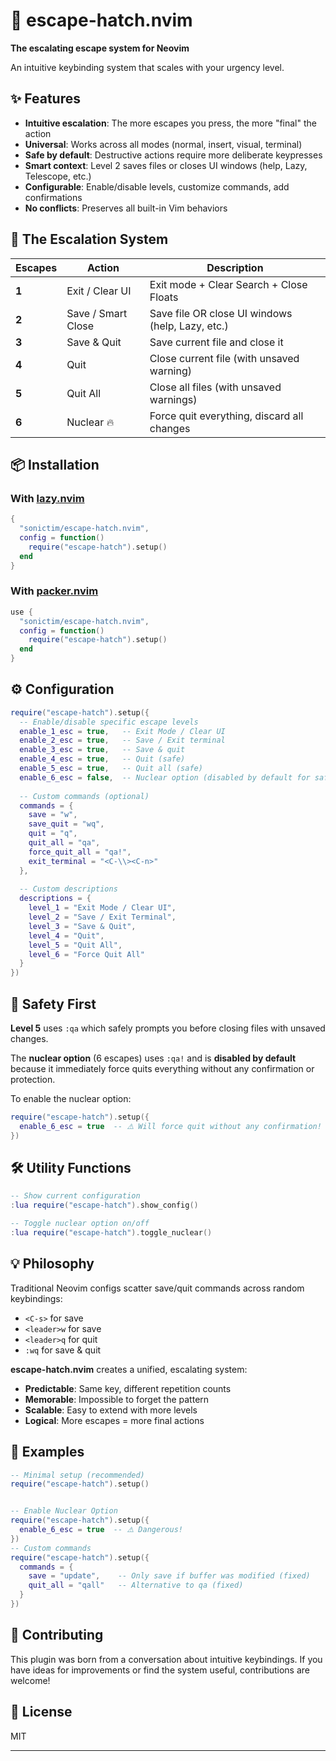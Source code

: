 # 🚀 escape-hatch.nvim

**The escalating escape system for Neovim**

An intuitive keybinding system that scales with your urgency level.

## ✨ Features

- **Intuitive escalation**: The more escapes you press, the more "final" the action
- **Universal**: Works across all modes (normal, insert, visual, terminal)  
- **Safe by default**: Destructive actions require more deliberate keypresses
- **Smart context**: Level 2 saves files or closes UI windows (help, Lazy, Telescope, etc.)
- **Configurable**: Enable/disable levels, customize commands, add confirmations
- **No conflicts**: Preserves all built-in Vim behaviors

## 🎯 The Escalation System

| Escapes | Action | Description |
|---------|--------|-------------|
| **1** | Exit / Clear UI | Exit mode + Clear Search + Close Floats |
| **2** | Save / Smart Close | Save file OR close UI windows (help, Lazy, etc.) |
| **3** | Save & Quit | Save current file and close it |
| **4** | Quit | Close current file (with unsaved warning) |
| **5** | Quit All | Close all files (with unsaved warnings) |
| **6** | Nuclear 🔥 | Force quit everything, discard all changes |

## 📦 Installation

### With [lazy.nvim](https://github.com/folke/lazy.nvim)
```lua
{
  "sonictim/escape-hatch.nvim",
  config = function()
    require("escape-hatch").setup()
  end
}
```

### With [packer.nvim](https://github.com/wbthomason/packer.nvim)
```lua
use {
  "sonictim/escape-hatch.nvim",
  config = function()
    require("escape-hatch").setup()
  end
}
```

## ⚙️ Configuration

```lua
require("escape-hatch").setup({
  -- Enable/disable specific escape levels
  enable_1_esc = true,   -- Exit Mode / Clear UI
  enable_2_esc = true,   -- Save / Exit terminal
  enable_3_esc = true,   -- Save & quit
  enable_4_esc = true,   -- Quit (safe)
  enable_5_esc = true,   -- Quit all (safe)
  enable_6_esc = false,  -- Nuclear option (disabled by default for safety)
  
  -- Custom commands (optional)
  commands = {
    save = "w",
    save_quit = "wq",
    quit = "q",
    quit_all = "qa",
    force_quit_all = "qa!",
    exit_terminal = "<C-\\><C-n>"
  },
  
  -- Custom descriptions
  descriptions = {
    level_1 = "Exit Mode / Clear UI",
    level_2 = "Save / Exit Terminal",
    level_3 = "Save & Quit", 
    level_4 = "Quit",
    level_5 = "Quit All",
    level_6 = "Force Quit All"
  }
})
```

## 🚦 Safety First

**Level 5** uses `:qa` which safely prompts you before closing files with unsaved changes.

The **nuclear option** (6 escapes) uses `:qa!` and is **disabled by default** because it immediately force quits everything without any confirmation or protection.

To enable the nuclear option:
```lua
require("escape-hatch").setup({
  enable_6_esc = true  -- ⚠️ Will force quit without any confirmation!
})
```

## 🛠️ Utility Functions

```lua
-- Show current configuration
:lua require("escape-hatch").show_config()

-- Toggle nuclear option on/off
:lua require("escape-hatch").toggle_nuclear()
```

## 💡 Philosophy

Traditional Neovim configs scatter save/quit commands across random keybindings:
- `<C-s>` for save
- `<leader>w` for save  
- `<leader>q` for quit
- `:wq` for save & quit

**escape-hatch.nvim** creates a unified, escalating system:
- **Predictable**: Same key, different repetition counts
- **Memorable**: Impossible to forget the pattern
- **Scalable**: Easy to extend with more levels
- **Logical**: More escapes = more final actions

## 🎨 Examples

```lua
-- Minimal setup (recommended)
require("escape-hatch").setup()


-- Enable Nuclear Option
require("escape-hatch").setup({
  enable_6_esc = true  -- ⚠️ Dangerous!
})
-- Custom commands
require("escape-hatch").setup({
  commands = {
    save = "update",    -- Only save if buffer was modified (fixed)
    quit_all = "qall"   -- Alternative to qa (fixed)
  }
})
```

## 🤝 Contributing

This plugin was born from a conversation about intuitive keybindings. If you have ideas for improvements or find the system useful, contributions are welcome!

## 📄 License

MIT

---

